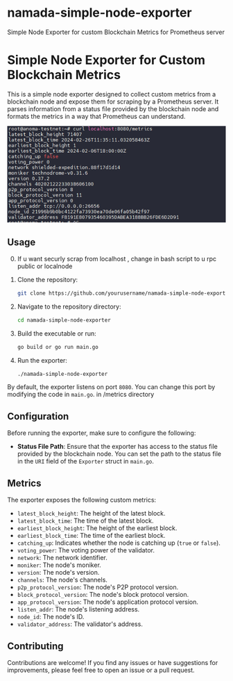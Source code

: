 # namada-simple-node-exporter
Simple Node Exporter for custom Blockchain Metrics for Prometheus server
# Simple Node Exporter for Custom Blockchain Metrics

This is a simple node exporter designed to collect custom metrics from a blockchain node and expose them for scraping by a Prometheus server. It parses information from a status file provided by the blockchain node and formats the metrics in a way that Prometheus can understand.

![screen](screen.png)
## Usage
0. If u want securly scrap from localhost , change in bash script to u rpc public or localnode



1. Clone the repository:

    ```bash
    git clone https://github.com/yourusername/namada-simple-node-exporter.git
    ```

2. Navigate to the repository directory:

    ```bash
    cd namada-simple-node-exporter
    ```

3. Build the executable or run:

    ```bash
    go build or go run main.go
    ```

4. Run the exporter:

    ```bash
    ./namada-simple-node-exporter
    ```

By default, the exporter listens on port `8080`. You can change this port by modifying the code in `main.go`. in /metrics directory

## Configuration

Before running the exporter, make sure to configure the following:

- **Status File Path**: Ensure that the exporter has access to the status file provided by the blockchain node. You can set the path to the status file in the `URI` field of the `Exporter` struct in `main.go`.

## Metrics

The exporter exposes the following custom metrics:

- `latest_block_height`: The height of the latest block.
- `latest_block_time`: The time of the latest block.
- `earliest_block_height`: The height of the earliest block.
- `earliest_block_time`: The time of the earliest block.
- `catching_up`: Indicates whether the node is catching up (`true` or `false`).
- `voting_power`: The voting power of the validator.
- `network`: The network identifier.
- `moniker`: The node's moniker.
- `version`: The node's version.
- `channels`: The node's channels.
- `p2p_protocol_version`: The node's P2P protocol version.
- `block_protocol_version`: The node's block protocol version.
- `app_protocol_version`: The node's application protocol version.
- `listen_addr`: The node's listening address.
- `node_id`: The node's ID.
- `validator_address`: The validator's address.

## Contributing

Contributions are welcome! If you find any issues or have suggestions for improvements, please feel free to open an issue or a pull request.
